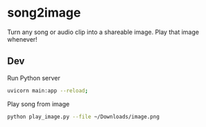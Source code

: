# song2image

Turn any song or audio clip into a shareable image. Play that image whenever!

## Dev

Run Python server

```bash
uvicorn main:app --reload;
```

Play song from image

```bash
python play_image.py --file ~/Downloads/image.png
```
